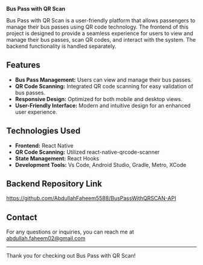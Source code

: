 **Bus Pass with QR Scan**

Bus Pass with QR Scan is a user-friendly platform that allows passengers to manage their bus passes using QR code technology. The frontend of this project is designed to provide a seamless experience for users to view and manage their bus passes, scan QR codes, and interact with the system. The backend functionality is handled separately.

## Features

- **Bus Pass Management:** Users can view and manage their bus passes.
- **QR Code Scanning:** Integrated QR code scanning for easy validation of bus passes.
- **Responsive Design:** Optimized for both mobile and desktop views.
- **User-Friendly Interface:** Modern and intuitive design for an enhanced user experience.

## Technologies Used

- **Frontend:** React Native
- **QR Code Scanning:** Utilized react-native-qrcode-scanner
- **State Management:** React Hooks
- **Development Tools:** Vs Code, Android Studio, Gradle, Metro, XCode

## Backend Repository Link
https://github.com/AbdullahFaheem5588/BusPassWithQRSCAN-API

## Contact

For any questions or inquiries, you can reach me at abdullah.faheem02@gmail.com

---

Thank you for checking out Bus Pass with QR Scan!


